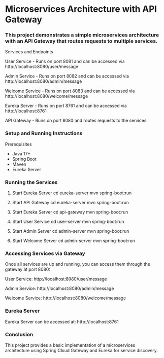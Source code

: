 # Microservices Architecture with API Gateway
### This project demonstrates a simple microservices architecture with an API Gateway that routes requests to multiple services.
Services and Endpoints

User Service - Runs on port 8081 and can be accessed via http://localhost:8080/user/message

Admin Service - Runs on port 8082 and can be accessed via http://localhost:8080/admin/message

Welcome Service - Runs on port 8083 and can be accessed via http://localhost:8080/welcome/message

Eureka Server - Runs on port 8761 and can be accessed via http://localhost:8761

API Gateway - Runs on port 8080 and routes requests to the services

### Setup and Running Instructions
Prerequisites
- Java 17+
- Spring Boot
- Maven
- Eureka Server

### Running the Services
1. Start Eureka Server
cd eureka-server
mvn spring-boot:run

1. Start API Gateway
cd eureka-server
mvn spring-boot:run

2. Start Eureka Server
cd api-gateway
mvn spring-boot:run

3. Start User Service
cd user-server
mvn spring-boot:run

4. Start Admin Server
cd admin-server
mvn spring-boot:run

5. Start Welcome Server
cd admin-server
mvn spring-boot:run

### Accessing Services via Gateway

Once all services are up and running, you can access them through the gateway at port 8080:

User Service: http://localhost:8080/user/message

Admin Service: http://localhost:8080/admin/message

Welcome Service: http://localhost:8080/welcome/message

### Eureka Server

Eureka Server can be accessed at:
http://localhost:8761

### Conclusion

This project provides a basic implementation of a microservices architecture using Spring Cloud Gateway and Eureka for service discovery.
